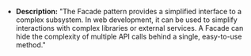 *   **Description:** "The Facade pattern provides a simplified interface to a complex subsystem. In web development, it can be used to simplify interactions with complex libraries or external services. A Facade can hide the complexity of multiple API calls behind a single, easy-to-use method."